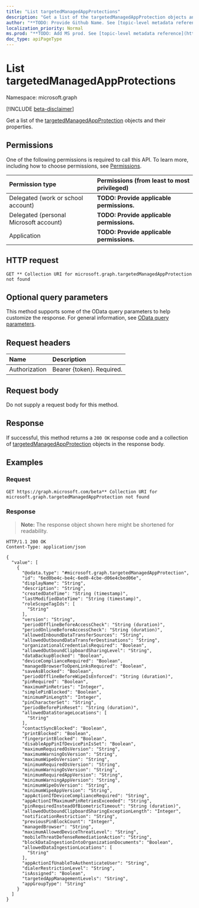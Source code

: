 ```yaml
---
title: "List targetedManagedAppProtections"
description: "Get a list of the targetedManagedAppProtection objects and their properties."
author: "**TODO: Provide Github Name. See [topic-level metadata reference](https://msgo.azurewebsites.net/add/document/guidelines/metadata.html#topic-level-metadata)**"
localization_priority: Normal
ms.prod: "**TODO: Add MS prod. See [topic-level metadata reference](https://msgo.azurewebsites.net/add/document/guidelines/metadata.html#topic-level-metadata)**"
doc_type: apiPageType
---
```


# List targetedManagedAppProtections
Namespace: microsoft.graph

[!INCLUDE [beta-disclaimer](../../includes/beta-disclaimer.md)]

Get a list of the [targetedManagedAppProtection](../resources/targetedmanagedappprotection.md) objects and their properties.

## Permissions
One of the following permissions is required to call this API. To learn more, including how to choose permissions, see [Permissions](/graph/permissions-reference).

|Permission type|Permissions (from least to most privileged)|
|:---|:---|
|Delegated (work or school account)|**TODO: Provide applicable permissions.**|
|Delegated (personal Microsoft account)|**TODO: Provide applicable permissions.**|
|Application|**TODO: Provide applicable permissions.**|

## HTTP request

<!-- {
  "blockType": "ignored"
}
-->
``` http
GET ** Collection URI for microsoft.graph.targetedManagedAppProtection not found
```

## Optional query parameters
This method supports some of the OData query parameters to help customize the response. For general information, see [OData query parameters](/graph/query-parameters).

## Request headers
|Name|Description|
|:---|:---|
|Authorization|Bearer {token}. Required.|

## Request body
Do not supply a request body for this method.

## Response

If successful, this method returns a `200 OK` response code and a collection of [targetedManagedAppProtection](../resources/targetedmanagedappprotection.md) objects in the response body.

## Examples

### Request
<!-- {
  "blockType": "request",
  "name": "list_targetedmanagedappprotection"
}
-->
``` http
GET https://graph.microsoft.com/beta** Collection URI for microsoft.graph.targetedManagedAppProtection not found
```


### Response
>**Note:** The response object shown here might be shortened for readability.
<!-- {
  "blockType": "response",
  "truncated": true,
  "@odata.type": "Collection(microsoft.graph.targetedManagedAppProtection)"
}
-->
``` http
HTTP/1.1 200 OK
Content-Type: application/json

{
  "value": [
    {
      "@odata.type": "#microsoft.graph.targetedManagedAppProtection",
      "id": "6ed0be4c-be4c-6ed0-4cbe-d06e4cbed06e",
      "displayName": "String",
      "description": "String",
      "createdDateTime": "String (timestamp)",
      "lastModifiedDateTime": "String (timestamp)",
      "roleScopeTagIds": [
        "String"
      ],
      "version": "String",
      "periodOfflineBeforeAccessCheck": "String (duration)",
      "periodOnlineBeforeAccessCheck": "String (duration)",
      "allowedInboundDataTransferSources": "String",
      "allowedOutboundDataTransferDestinations": "String",
      "organizationalCredentialsRequired": "Boolean",
      "allowedOutboundClipboardSharingLevel": "String",
      "dataBackupBlocked": "Boolean",
      "deviceComplianceRequired": "Boolean",
      "managedBrowserToOpenLinksRequired": "Boolean",
      "saveAsBlocked": "Boolean",
      "periodOfflineBeforeWipeIsEnforced": "String (duration)",
      "pinRequired": "Boolean",
      "maximumPinRetries": "Integer",
      "simplePinBlocked": "Boolean",
      "minimumPinLength": "Integer",
      "pinCharacterSet": "String",
      "periodBeforePinReset": "String (duration)",
      "allowedDataStorageLocations": [
        "String"
      ],
      "contactSyncBlocked": "Boolean",
      "printBlocked": "Boolean",
      "fingerprintBlocked": "Boolean",
      "disableAppPinIfDevicePinIsSet": "Boolean",
      "maximumRequiredOsVersion": "String",
      "maximumWarningOsVersion": "String",
      "maximumWipeOsVersion": "String",
      "minimumRequiredOsVersion": "String",
      "minimumWarningOsVersion": "String",
      "minimumRequiredAppVersion": "String",
      "minimumWarningAppVersion": "String",
      "minimumWipeOsVersion": "String",
      "minimumWipeAppVersion": "String",
      "appActionIfDeviceComplianceRequired": "String",
      "appActionIfMaximumPinRetriesExceeded": "String",
      "pinRequiredInsteadOfBiometricTimeout": "String (duration)",
      "allowedOutboundClipboardSharingExceptionLength": "Integer",
      "notificationRestriction": "String",
      "previousPinBlockCount": "Integer",
      "managedBrowser": "String",
      "maximumAllowedDeviceThreatLevel": "String",
      "mobileThreatDefenseRemediationAction": "String",
      "blockDataIngestionIntoOrganizationDocuments": "Boolean",
      "allowedDataIngestionLocations": [
        "String"
      ],
      "appActionIfUnableToAuthenticateUser": "String",
      "dialerRestrictionLevel": "String",
      "isAssigned": "Boolean",
      "targetedAppManagementLevels": "String",
      "appGroupType": "String"
    }
  ]
}
```


